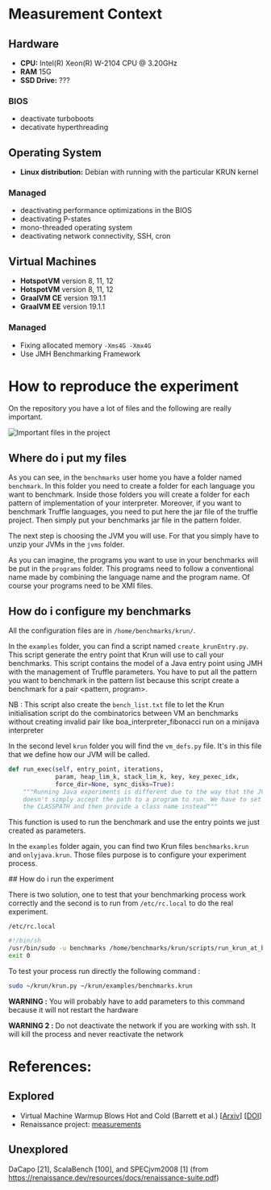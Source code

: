 # Measurement Context

## Hardware

- **CPU:** Intel(R) Xeon(R) W-2104 CPU @ 3.20GHz
- **RAM** 15G
- **SSD Drive:** ???


### BIOS

- deactivate turboboots
- decativate hyperthreading

## Operating System

- **Linux distribution:** Debian with running with the particular KRUN kernel

### Managed

- deactivating performance optimizations in the BIOS
- deactivating P-states
- mono-threaded operating system
- deactivating network connectivity, SSH, cron

## Virtual Machines

- **HotspotVM** version 8, 11, 12
- **HotspotVM** version 8, 11, 12
- **GraalVM CE** version 19.1.1
- **GraalVM EE** version 19.1.1

### Managed

- Fixing allocated memory `-Xms4G -Xmx4G`
- Use JMH Benchmarking Framework


# How to reproduce the experiment

On the repository you have a lot of files and the following are really important.

![Important files in the project](/assets/images/Experiment.png)

## Where do i put my files

As you can see, in the `benchmarks` user home you have a folder named `benchmark`. 
In this folder you need to create a folder for each language you want to benchmark.
Inside those folders you will create a folder for each pattern of implementation of
your interpreter. Moreover, if you want to benchmark Truffle languages, you need to
put here the jar file of the truffle project.
Then simply put your benchmarks jar file in the pattern folder.

The next step is choosing the JVM you will use. For that you simply have to unzip your
JVMs in the `jvms` folder.

As you can imagine, the programs you want to use in your benchmarks will be put in the
`programs` folder. This programs need to follow a conventional name made by combining
the language name and the program name. Of course your programs need to be XMI files.

## How do i configure my benchmarks

All the configuration files are in `/home/benchmarks/krun/`.

In the `examples` folder, you can find a script named `create_krunEntry.py`. This script
generate the entry point that Krun will use to call your benchmarks. This script contains
the model of a Java entry point using JMH with the management of Truffle parameters.
You have to put all the pattern you want to benchmark in the pattern list because this
script create a benchmark for a pair <pattern, program>. 

NB : This script also create the `bench_list.txt` file to let the Krun initialisation script 
do the combinatorics between VM an benchmarks without creating invalid pair like 
boa_interpreter_fibonacci run on a minijava interpreter

In the second level `krun` folder you will find the `vm_defs.py` file. It's in this 
file that we define how our JVM will be called.

``` python
def run_exec(self, entry_point, iterations,
             param, heap_lim_k, stack_lim_k, key, key_pexec_idx,
             force_dir=None, sync_disks=True):
    """Running Java experiments is different due to the way that the JVM
    doesn't simply accept the path to a program to run. We have to set
    the CLASSPATH and then provide a class name instead"""
```

This function is used to run the benchmark and use the entry points we just created as parameters.

In the `examples` folder again, you can find two Krun files `benchmarks.krun` and `onlyjava.krun`.
Those files purpose is to configure your experiment process.  

## How do i run the experiment

There is two solution, one to test that your benchmarking process work correctly and the second
is to run from `/etc/rc.local` to do the real experiment.

`/etc/rc.local`
``` sh
#!/bin/sh
/usr/bin/sudo -u benchmarks /home/benchmarks/krun/scripts/run_krun_at_boot /home/benchmarks/krun/examples/benchmarks.krun
exit 0
```

To test your process run directly the following command :
``` sh
sudo ~/krun/krun.py ~/krun/examples/benchmarks.krun
```
**WARNING :** You will probably have to add parameters to this command because it will not restart the hardware

**WARNING 2 :** Do not deactivate the network if you are working with ssh. It will kill the process and never reactivate the network


# References:

## Explored 
- Virtual Machine Warmup Blows Hot and Cold (Barrett et al.) \[[Arxiv](https://arxiv.org/abs/1602.00602)\] \[[DOI](http://dx.doi.org/10.1145/3133876)\]
- Renaissance project: [measurements](https://github.com/renaissance-benchmarks/measurements)

## Unexplored

DaCapo [21], ScalaBench [100], and SPECjvm2008 [1] (from https://renaissance.dev/resources/docs/renaissance-suite.pdf)